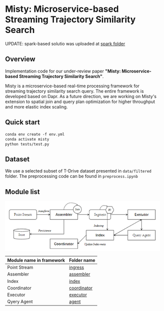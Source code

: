 # Misty: Microservice-based Streaming Trajectory Similarity Search

UPDATE: spark-based solutio was uploaded at [spark folder](./spark/)

## Overview

Implementation code for our under-review paper **"Misty: Microservice-based Streaming Trajectory Similarity Search"**.

Misty is a microservice-based real-time processing framework for streaming trajectory similarity search query. The entire framework is developed based on Dapr. As a future direction, we are working on Misty's extension to spatial join and query plan optimization for higher throughput and more elastic index scaling.

## Quick start

```shell
conda env create -f env.yml
conda activate misty
python tests/test.py
```

## Dataset

We use a selected subset of T-Drive dataset presented in `data/filtered` folder. The preprocessing code can be found in
`preprocess.ipynb`

## Module list

![framework](./framework.png)

| Module name in framework | Folder name                  |
|--------------------------|------------------------------|
| Point Stream | [ingress](./ingress/)         |
| Assembler | [assembler](./assemble/)     |
| Index | [index](./index/)            |
| Coordinator | [coordinator](./index_meta/) |
| Executor | [executor](./compute/)       |
| Qyery Agent | [agent](./agent/)            |



